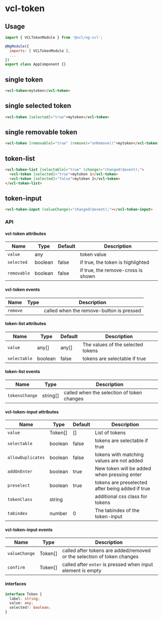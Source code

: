 # vcl-token

## Usage

```js
import { VCLTokenModule } from '@vcl/ng-vcl';

@NgModule({
  imports: [ VCLTokenModule ],
  ...
})
export class AppComponent {}
```

## single token

```html
<vcl-token>mytoken</vcl-token>
```

## single selected token

```html
<vcl-token [selected]="true">mytoken</vcl-token>
```

## single removable token

```html
<vcl-token [removable]="true" (remove)="onRemove()">mytoken</vcl-token>
```

## token-list

```html
<vcl-token-list [selectable]="true" (change)="changed($event);">
  <vcl-token [selected]="true">mytoken 1</vcl-token>
  <vcl-token [selected]="false">mytoken 2</vcl-token>
</vcl-token-list>
```

## token-input

```html
<vcl-token-input (valueChange)="changed($event);"></vcl-token-input>
```

### API

#### vcl-token attributes

Name          | Type    | Default   | Description
------------  | ------- | -------   | ---------------------------------------
`value`       | any     |           | token value
`selected`    | boolean | false     | if true, the token is highlighted
`removable`   | boolean | false     | if true, the remove-cross is shown

#### vcl-token events

Name        | Type    | Description
----------- | ------- | ----------------------
`remove`    |         | called when the remove-button is pressed

#### token-list attributes

Name         | Type     | Default  | Description
------------ | -------- | -------- | ------------------------------------------------------------
`value`      | any[]    | any[]    | The values of the selected tokens
`selectable` | boolean  | false    | tokens are selectable if true

#### token-list events

Name                  | Type     | Description
--------------------- | -------- | -----------
`tokensChange`        | string[] | called when the selection of token changes

#### vcl-token-input attributes

Name                 | Type     | Default              | Description
------------         | -------- | -------              | ------------------------------------------------------------
`value`              | Token[]  | []                   | List of tokens
`selectable`         | boolean  | false                | tokens are selectable if true
`allowDuplicates`    | boolean  | false                | tokens with matching values are not added
`addOnEnter`         | boolean  | true                 | New token will be added when pressing enter
`preselect`          | boolean  | true                 | tokens are preselected after being added if true
`tokenClass`         | string   |                      | additional css class for tokens
`tabindex`           | number   | 0                    | The tabindex of the token-input

#### vcl-token-input events

Name            | Type    | Description
--------------- | ------- | ---------------
`valueChange`   | Token[] | called after tokens are added/removed or the selection of token changes
`confirm`       | Token[] | called after `enter` is pressed when input element is empty

#### interfaces

```ts
interface Token {
  label: string;
  value: any;
  selected?: boolean;
}
```
